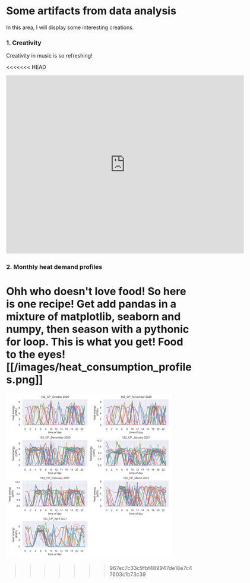 # Some artifacts from data analysis
In this area, I will display some interesting creations.

### 1. Creativity
Creativity in music is so refreshing!

<<<<<<< HEAD
<iframe
    width="640"
    height="480"
    src="https://www.youtube.com/watch?v=XfR9iY5y94s"
    frameborder="0"
    allow="autoplay; encrypted-media"
    allowfullscreen
>
</iframe>


### 2. Monthly heat demand profiles
Ohh who doesn't love food! So here is one recipe! Get add pandas in a mixture of matplotlib, seaborn and numpy, then season with a pythonic for loop. This is what you get! Food to the eyes!
[[/images/heat_consumption_profiles.png]]
=======
![](images/heat_consumption_profiles.png)
>>>>>>> 967ec7c33c9fbf489947de18e7c47603c1b73c39
